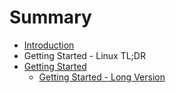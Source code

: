 # Summary

* [Introduction](README.md)
* Getting Started - Linux TL;DR
* [Getting Started](getting-started/README.md)
   * [Getting Started - Long Version](getting-started/the-long-version.md)

